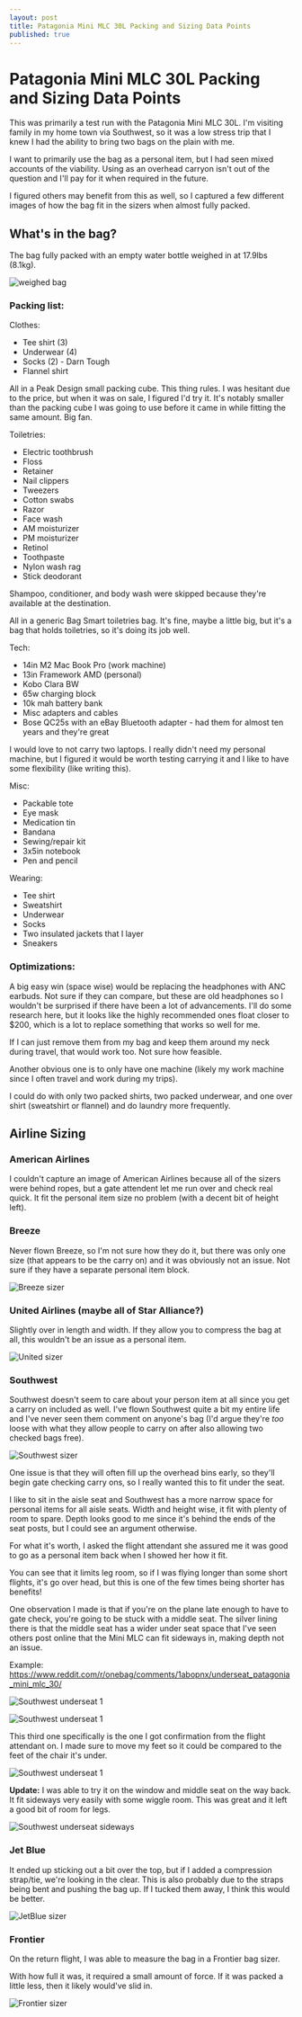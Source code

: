 ```yaml
---
layout: post
title: Patagonia Mini MLC 30L Packing and Sizing Data Points
published: true
---
```


# Patagonia Mini MLC 30L Packing and Sizing Data Points

This was primarily a test run with the Patagonia Mini MLC 30L.
I'm visiting family in my home town via Southwest, so it was a low stress trip that I knew I had the ability to bring two bags on the plain with me.

I want to primarily use the bag as a personal item, but I had seen mixed accounts of the viability. Using as an overhead carryon isn't out of the question and I'll pay for it when required in the future.

I figured others may benefit from this as well, so I captured a few different images of how the bag fit in the sizers when almost fully packed.

## What's in the bag?

The bag fully packed with an empty water bottle weighed in at 17.9lbs (8.1kg).

![weighed bag](../assets/2024-11-26-weighed-bag.jpg)

### Packing list:

Clothes:

* Tee shirt (3)
* Underwear (4)
* Socks (2) - Darn Tough
* Flannel shirt

All in a Peak Design small packing cube. This thing rules. I was hesitant due to the price, but when it was on sale, I figured I'd try it. It's notably smaller than the packing cube I was going to use before it came in while fitting the same amount. Big fan.

Toiletries:

* Electric toothbrush
* Floss
* Retainer
* Nail clippers
* Tweezers
* Cotton swabs
* Razor
* Face wash
* AM moisturizer
* PM moisturizer
* Retinol
* Toothpaste
* Nylon wash rag
* Stick deodorant

Shampoo, conditioner, and body wash were skipped because they're available at the destination.

All in a generic Bag Smart toiletries bag. It's fine, maybe a little big, but it's a bag that holds toiletries, so it's doing its job well.

Tech:

* 14in M2 Mac Book Pro (work machine)
* 13in Framework AMD (personal)
* Kobo Clara BW
* 65w charging block
* 10k mah battery bank
* Misc adapters and cables
* Bose QC25s with an eBay Bluetooth adapter - had them for almost ten years and they're great

I would love to not carry two laptops. I really didn't need my personal machine, but I figured it would be worth testing carrying it and I like to have some flexibility (like writing this).

Misc:

* Packable tote
* Eye mask
* Medication tin
* Bandana
* Sewing/repair kit
* 3x5in notebook
* Pen and pencil

Wearing:

* Tee shirt
* Sweatshirt
* Underwear
* Socks
* Two insulated jackets that I layer
* Sneakers

### Optimizations:

A big easy win (space wise) would be replacing the headphones with ANC earbuds. Not sure if they can compare, but these are old headphones so I wouldn't be surprised if there have been a lot of advancements. I'll do some research here, but it looks like the highly recommended ones float closer to $200, which is a lot to replace something that works so well for me.

If I can just remove them from my bag and keep them around my neck during travel, that would work too. Not sure how feasible.

Another obvious one is to only have one machine (likely my work machine since I often travel and work during my trips).

I could do with only two packed shirts, two packed underwear, and one over shirt (sweatshirt or flannel) and do laundry more frequently.

## Airline Sizing

### American Airlines

I couldn't capture an image of American Airlines because all of the sizers were behind ropes, but a gate attendent let me run over and check real quick. It fit the personal item size no problem (with a decent bit of height left).

### Breeze

Never flown Breeze, so I'm not sure how they do it, but there was only one size (that appears to be the carry on) and it was obviously not an issue. Not sure if they have a separate personal item block.

![Breeze sizer](../assets/2024-11-26-breeze-sizer.jpg)

### United Airlines (maybe all of Star Alliance?)

Slightly over in length and width. If they allow you to compress the bag at all, this wouldn't be an issue as a personal item.

![United sizer](../assets/2024-11-26-united-sizer.jpg)

### Southwest

Southwest doesn't seem to care about your person item at all since you get a carry on included as well. I've flown Southwest quite a bit my entire life and I've never seen them comment on anyone's bag (I'd argue they're _too_ loose with what they allow people to carry on after also allowing two checked bags free).

![Southwest sizer](../assets/2024-11-26-southwest-sizer.jpg)

One issue is that they will often fill up the overhead bins early, so they'll begin gate checking carry ons, so I really wanted this to fit under the seat.

I like to sit in the aisle seat and Southwest has a more narrow space for personal items for all aisle seats. Width and height wise, it fit with plenty of room to spare. Depth looks good to me since it's behind the ends of the seat posts, but I could see an argument otherwise.

For what it's worth, I asked the flight attendant she assured me it was good to go as a personal item back when I showed her how it fit.

You can see that it limits leg room, so if I was flying longer than some short flights, it's go over head, but this is one of the few times being shorter has benefits!

One observation I made is that if you're on the plane late enough to have to gate check, you're going to be stuck with a middle seat. The silver lining there is that the middle seat has a wider under seat space that I've seen others post online that the Mini MLC can fit sideways in, making depth not an issue.

Example: https://www.reddit.com/r/onebag/comments/1abopnx/underseat_patagonia_mini_mlc_30/

![Southwest underseat 1](../assets/2024-11-26-southwest-underseat-1.jpg)

![Southwest underseat 1](../assets/2024-11-26-southwest-underseat-2.jpg)

This third one specifically is the one I got confirmation from the flight attendant on.
I made sure to move my feet so it could be compared to the feet of the chair it's under.

![Southwest underseat 1](../assets/2024-11-26-southwest-underseat-3.jpg)

**Update:** I was able to try it on the window and middle seat on the way back.
It fit sideways very easily with some wiggle room.
This was great and it left a good bit of room for legs.

![Southwest underseat sideways](../assets/2024-11-26-southwest-underseat-window.jpg) 

### Jet Blue

It ended up sticking out a bit over the top, but if I added a compression strap/tie, we're looking in the clear. This is also probably due to the straps being bent and pushing the bag up. If I tucked them away, I think this would be better.

![JetBlue sizer](../assets/2024-11-26-jetblue-sizer.jpg)

### Frontier

On the return flight, I was able to measure the bag in a Frontier bag sizer.

With how full it was, it required a small amount of force.
If it was packed a little less, then it likely would've slid in.

![Frontier sizer](../assets/2024-11-26-frontier-sizer.JPEG)